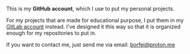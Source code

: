 This is my **GitHub account**, which I use to put my personal projects.

For my projects that are made for educational purpose, I put them in my [GitLab account](https://gitlab.com/borfei)
instead. I've designed it this way so that it is organized enough for my repositories to put in.

If you want to contact me, just send me via email: [borfei@proton.me](mailto:borfei@proton.me)
